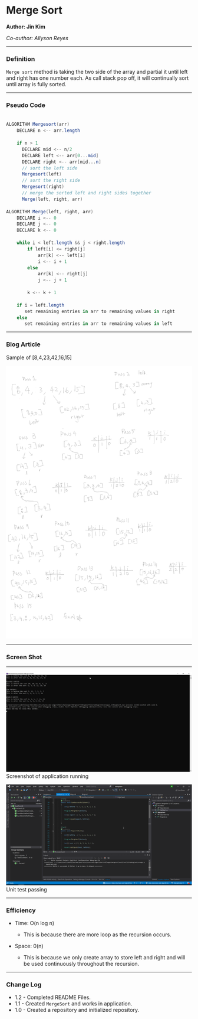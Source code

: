 # **Merge Sort**

**Author: Jin Kim**

*Co-author: Allyson Reyes*

---

### Definition

`Merge sort` method is taking the two side of the array and partial it until left and right has one number each. As call stack pop off, it will continually sort until array is fully sorted.

---

### Pseudo Code

```cs

ALGORITHM Mergesort(arr)
    DECLARE n <-- arr.length
           
    if n > 1
      DECLARE mid <-- n/2
      DECLARE left <-- arr[0...mid]
      DECLARE right <-- arr[mid...n]
      // sort the left side
      Mergesort(left)
      // sort the right side
      Mergesort(right)
      // merge the sorted left and right sides together
      Merge(left, right, arr)

ALGORITHM Merge(left, right, arr)
    DECLARE i <-- 0
    DECLARE j <-- 0
    DECLARE k <-- 0

    while i < left.length && j < right.length
        if left[i] <= right[j]
            arr[k] <-- left[i]
            i <-- i + 1
        else
            arr[k] <-- right[j]
            j <-- j + 1
            
        k <-- k + 1

    if i = left.length
       set remaining entries in arr to remaining values in right
    else
       set remaining entries in arr to remaining values in left
```

---


### Blog Article
Sample of [8,4,23,42,16,15]
 
![Blog](../../assets/MergeSort/whiteboard.png)



---

### Screen Shot
---
![Application Demo](../../assets/MergeSort/Application.png)
Screenshot of application running

![Unit Test](../../assets/MergeSort/unittest.png)
Unit test passing

---

### Efficiency

- Time: O(n log n)
  - This is because there are more loop as the recursion occurs.

- Space: 0(n)
  - This is because we only create array to store left and right and will be used continuously throughout the recursion.


---
### Change Log
- 1.2 - Completed README Files.   
- 1.1 - Created `MergeSort` and works in application.
- 1.0 - Created a repository and initialized repository.

